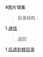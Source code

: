 #图片锦集

>目录结构：  

1.[通信](https://github.com/dandelion936/studyNotes/blob/master/picture/%E9%80%9A%E4%BF%A1/README.md)

> 返回 
 
1.[后退到根目录](https://github.com/dandelion936/studyNotes/blob/master/README.md)  
